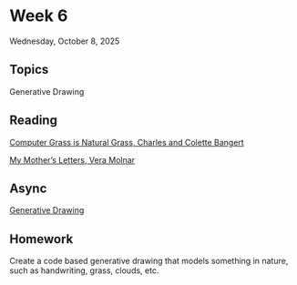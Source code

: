# Week 6

Wednesday, October 8, 2025

## Topics

Generative Drawing

## Reading

[Computer Grass is Natural Grass, Charles and Colette Bangert](https://www.atariarchives.org/artist/sec5.php)

[My Mother’s Letters, Vera Molnar](readings/1576070.pdf)

## Async

[Generative Drawing](https://www.dropbox.com/scl/fi/wvcvorllyuv3zmn8bzxs6/generative.mp4?rlkey=t4ftc3lxc1vfx76slgo7f7xqu&e=1&dl=0)

## Homework

Create a code based generative drawing that models something in nature, such as handwriting, grass, clouds, etc.
